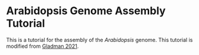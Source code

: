 # Arabidopsis Genome Assembly Tutorial 

This is a tutorial for the assembly of the <i> Arabidopsis </i> genome. This tutorial is modified from [Gladman 2021](https://training.galaxyproject.org/training-material/topics/assembly/tutorials/general-introduction/tutorial.html#citing-this-tutorial).


